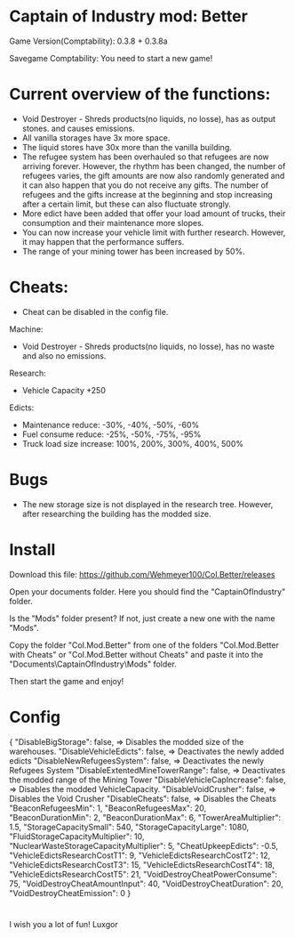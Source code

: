 # Captain of Industry mod: Better

Game Version(Comptability): 0.3.8 + 0.3.8a

Savegame Comptability: You need to start a new game!

# Current overview of the functions:
- Void Destroyer - Shreds products(no liquids, no losse), has as output stones. and causes emissions.
- All vanilla storages have 3x more space. 
- The liquid stores have 30x more than the vanilla building.
- The refugee system has been overhauled so that refugees are now arriving forever. However, the rhythm has been changed, the number of refugees varies, the gift amounts are now also randomly generated and it can also happen that you do not receive any gifts. The number of refugees and the gifts increase at the beginning and stop increasing after a certain limit, but these can also fluctuate strongly.
- More edict have been added that offer your load amount of trucks, their consumption and their maintenance more slopes.
- You can now increase your vehicle limit with further research. However, it may happen that the performance suffers. 
- The range of your mining tower has been increased by 50%.

# Cheats:

- Cheat can be disabled in the config file.

Machine:
- Void Destroyer - Shreds products(no liquids, no losse), has no waste and also no emissions.

Research:
- Vehicle Capacity +250

Edicts: 
- Maintenance reduce: -30%, -40%, -50%, -60%
- Fuel consume reduce: -25%, -50%, -75%, -95%
- Truck load size increase: 100%, 200%, 300%, 400%, 500%

# Bugs
- The new storage size is not displayed in the research tree. However, after researching the building has the modded size.

# Install
Download this file: https://github.com/Wehmeyer100/CoI.Better/releases

Open your documents folder. Here you should find the "CaptainOfIndustry" folder. 

Is the "Mods" folder present? If not, just create a new one with the name "Mods".

Copy the folder "CoI.Mod.Better" from one of the folders "CoI.Mod.Better with Cheats" or "CoI.Mod.Better without Cheats" and paste it into the "Documents\CaptainOfIndustry\Mods" folder.

Then start the game and enjoy!

# Config

{
    "DisableBigStorage": false,                 => Disables the modded size of the warehouses.
    "DisableVehicleEdicts": false,              => Deactivates the newly added edicts
    "DisableNewRefugeesSystem": false,          => Deactivates the newly Refugees System
    "DisableExtentedMineTowerRange": false,     => Deactivates the modded range of the Mining Tower
    "DisableVehicleCapIncrease": false,         => Disables the modded VehicleCapacity.
    "DisableVoidCrusher": false,                => Disables the Void Crusher
    "DisableCheats": false,                     => Disables the Cheats
    "BeaconRefugeesMin": 1,
    "BeaconRefugeesMax": 20,
    "BeaconDurationMin": 2,
    "BeaconDurationMax": 6,
    "TowerAreaMultiplier": 1.5,
    "StorageCapacitySmall": 540,
    "StorageCapacityLarge": 1080,
    "FluidStorageCapacityMultiplier": 10,
    "NuclearWasteStorageCapacityMultiplier": 5,
    "CheatUpkeepEdicts": -0.5,
    "VehicleEdictsResearchCostT1": 9,
    "VehicleEdictsResearchCostT2": 12,
    "VehicleEdictsResearchCostT3": 15,
    "VehicleEdictsResearchCostT4": 18,
    "VehicleEdictsResearchCostT5": 21,
    "VoidDestroyCheatPowerConsume": 75,
    "VoidDestroyCheatAmountInput": 40,
    "VoidDestroyCheatDuration": 20,
    "VoidDestroyCheatEmission": 0
}

# 
I wish you a lot of fun!
Luxgor
